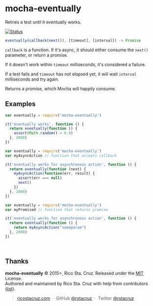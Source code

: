 # mocha-eventually

Retries a test until it eventually works.

[![Status](https://travis-ci.org/rstacruz/mocha-eventually.svg?branch=master)](https://travis-ci.org/rstacruz/mocha-eventually "See test builds")

```js
eventually(callback(next()), [timeout], [interval]) -> Promise
```

`callback` is a function. If it's async, it should either consume the `next()` parameter, or return a promise.

If it doesn't work within `timeout` milliseconds, it's considered a failure.

If a test fails and `timeout` has not elapsed yet, it will wait `interval` milliseconds and try again.

Returns a promise, which Mocha will happily consume.

## Examples

```js
var eventually = require('mocha-eventually')

it('eventually works', function () {
  return eventually(function () {
    assert(Math.random() > 0.9)
  }, 2000)
})
```

```js
var eventually = require('mocha-eventually')
var myAsyncAction // function that accepts callback

it('eventually works for asynchronous action', function () {
  return eventually(function (next) {
    myAsyncAction(function(err, result) {
      assert(err === null)
      next()
    })
  }, 2000)
})
```

```js
var eventually = require('mocha-eventually')
var myPromised // function that returns promise

it('eventually works for asynchronous action', function () {
  return eventually(function () {
    return myAsyncAction("someparam")
  }, 2000)
})
```

<br>

## Thanks

**mocha-eventually** © 2015+, Rico Sta. Cruz. Released under the [MIT] License.<br>
Authored and maintained by Rico Sta. Cruz with help from contributors ([list][contributors]).

> [ricostacruz.com](http://ricostacruz.com) &nbsp;&middot;&nbsp;
> GitHub [@rstacruz](https://github.com/rstacruz) &nbsp;&middot;&nbsp;
> Twitter [@rstacruz](https://twitter.com/rstacruz)

[MIT]: http://mit-license.org/
[contributors]: http://github.com/rstacruz/mocha-eventually/contributors
